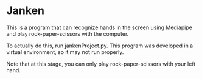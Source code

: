 # Janken
This is a program that can recognize hands in the screen using Mediapipe and play rock-paper-scissors with the computer.

To actually do this, run jankenProject.py.
This program was developed in a virtual environment, so it may not run properly.

Note that at this stage, you can only play rock-paper-scissors with your left hand.
